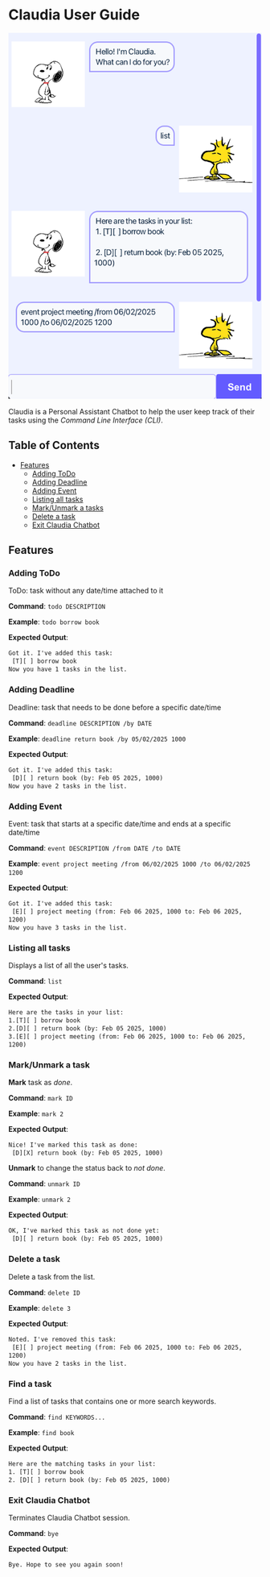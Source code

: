 # Claudia User Guide

![Claudia Chatbot](./Claudia_Chatbot.png)

Claudia is a Personal Assistant Chatbot to help the user keep track of their tasks using the *Command Line Interface (CLI)*.

## Table of Contents

- [Features](#features)
    - [Adding ToDo](#adding-todo)
    - [Adding Deadline](#adding-deadline)
    - [Adding Event](#adding-todo)
    - [Listing all tasks](#listing-all-tasks)
    - [Mark/Unmark a tasks](#markunmark-a-task)
    - [Delete a task](#delete-a-task)
    - [Exit Claudia Chatbot](#exit-claudia-chatbot)

## Features

### Adding ToDo

ToDo: task without any date/time attached to it

**Command**: `todo DESCRIPTION`

**Example**: `todo borrow book`

**Expected Output**:
```
Got it. I've added this task:
 [T][ ] borrow book
Now you have 1 tasks in the list.
```

### Adding Deadline

Deadline: task that needs to be done before a specific date/time

**Command**: `deadline DESCRIPTION /by DATE`

**Example**: `deadline return book /by 05/02/2025 1000`

**Expected Output**:
```
Got it. I've added this task:
 [D][ ] return book (by: Feb 05 2025, 1000)
Now you have 2 tasks in the list.
```

### Adding Event

Event: task that starts at a specific date/time and ends at a specific date/time

**Command**: `event DESCRIPTION /from DATE /to DATE`

**Example**: `event project meeting /from 06/02/2025 1000 /to 06/02/2025 1200`

**Expected Output**:
```
Got it. I've added this task:
 [E][ ] project meeting (from: Feb 06 2025, 1000 to: Feb 06 2025, 1200)
Now you have 3 tasks in the list.
```

### Listing all tasks

Displays a list of all the user's tasks.

**Command**: `list`

**Expected Output**:
```
Here are the tasks in your list:
1.[T][ ] borrow book
2.[D][ ] return book (by: Feb 05 2025, 1000)
3.[E][ ] project meeting (from: Feb 06 2025, 1000 to: Feb 06 2025, 1200)
```

### Mark/Unmark a task

**Mark** task as *done*.

**Command**: `mark ID`

**Example**: `mark 2`

**Expected Output**:
```
Nice! I've marked this task as done:
 [D][X] return book (by: Feb 05 2025, 1000)
```

**Unmark** to change the status back to *not done*.

**Command**: `unmark ID`

**Example**: `unmark 2`

**Expected Output**:
```
OK, I've marked this task as not done yet:
 [D][ ] return book (by: Feb 05 2025, 1000)
```

### Delete a task

Delete a task from the list.

**Command**: `delete ID`

**Example**: `delete 3`

**Expected Output**:
```
Noted. I've removed this task:
 [E][ ] project meeting (from: Feb 06 2025, 1000 to: Feb 06 2025, 1200)
Now you have 2 tasks in the list.
```

### Find a task

Find a list of tasks that contains one or more search keywords.

**Command**: `find KEYWORDS...`

**Example**: `find book`

**Expected Output**:
```
Here are the matching tasks in your list:
1. [T][ ] borrow book
2. [D][ ] return book (by: Feb 05 2025, 1000)
```

### Exit Claudia Chatbot

Terminates Claudia Chatbot session.

**Command**: `bye`

**Expected Output**:
```
Bye. Hope to see you again soon!
```
